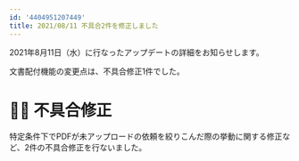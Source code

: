 ```yaml
---
id: '4404951207449'
title: 2021/08/11 不具合2件を修正しました
---
```

2021年8月11日（水）に行なったアップデートの詳細をお知らせします。

文書配付機能の変更点は、不具合修正1件でした。

# 👨‍⚕️ 不具合修正

特定条件下でPDFが未アップロードの依頼を絞りこんだ際の挙動に関する修正など、2件の不具合修正を行ないました。
